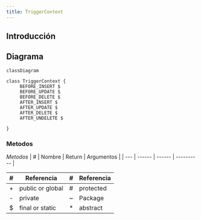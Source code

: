 ```yaml
---
title: TriggerContext
---
```


## Introducción

<!-- START autogenerated-class -->
## Diagrama
```mermaid
classDiagram

class TriggerContext {
     BEFORE_INSERT $    
     BEFORE_UPDATE $    
     BEFORE_DELETE $    
     AFTER_INSERT $    
     AFTER_UPDATE $    
     AFTER_DELETE $    
     AFTER_UNDELETE $    

}
```


### Metodos

*Metodos*
| #   | Nombre | Return | Argumentos |
| --- | ------ | ------ | ---------- |


| #  | Referencia       | #  | Referencia |
| -- | ---------------- | -- | ---------- |
| +  | public or global | #  | protected  |
| -  | private          | ~  | Package    |
| $  | final or static  | *  | abstract   |

<!-- END autogenerated-class -->

